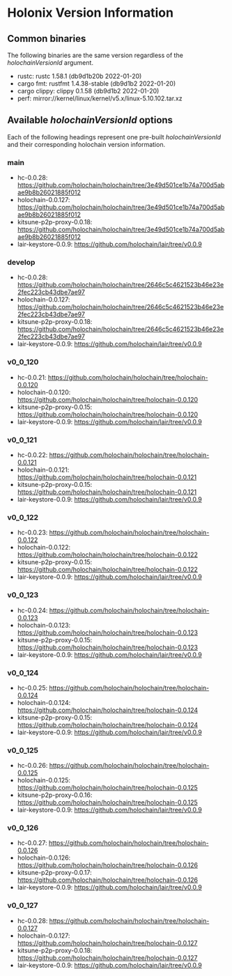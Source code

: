 # Holonix Version Information

## Common binaries
The following binaries are the same version regardless of the _holochainVersionId_ argument.

- rustc: rustc 1.58.1 (db9d1b20b 2022-01-20)
- cargo fmt: rustfmt 1.4.38-stable (db9d1b2 2022-01-20)
- cargo clippy: clippy 0.1.58 (db9d1b2 2022-01-20)
- perf: mirror://kernel/linux/kernel/v5.x/linux-5.10.102.tar.xz

## Available _holochainVersionId_ options
Each of the following headings represent one pre-built _holochainVersionId_ and their corresponding holochain version information.

### main
- hc-0.0.28: https://github.com/holochain/holochain/tree/3e49d501ce1b74a700d5abae9b8b26021885f012
- holochain-0.0.127: https://github.com/holochain/holochain/tree/3e49d501ce1b74a700d5abae9b8b26021885f012
- kitsune-p2p-proxy-0.0.18: https://github.com/holochain/holochain/tree/3e49d501ce1b74a700d5abae9b8b26021885f012
- lair-keystore-0.0.9: https://github.com/holochain/lair/tree/v0.0.9

### develop
- hc-0.0.28: https://github.com/holochain/holochain/tree/2646c5c4621523b46e23e2fec223cb43dbe7ae97
- holochain-0.0.127: https://github.com/holochain/holochain/tree/2646c5c4621523b46e23e2fec223cb43dbe7ae97
- kitsune-p2p-proxy-0.0.18: https://github.com/holochain/holochain/tree/2646c5c4621523b46e23e2fec223cb43dbe7ae97
- lair-keystore-0.0.9: https://github.com/holochain/lair/tree/v0.0.9

### v0_0_120
- hc-0.0.21: https://github.com/holochain/holochain/tree/holochain-0.0.120
- holochain-0.0.120: https://github.com/holochain/holochain/tree/holochain-0.0.120
- kitsune-p2p-proxy-0.0.15: https://github.com/holochain/holochain/tree/holochain-0.0.120
- lair-keystore-0.0.9: https://github.com/holochain/lair/tree/v0.0.9

### v0_0_121
- hc-0.0.22: https://github.com/holochain/holochain/tree/holochain-0.0.121
- holochain-0.0.121: https://github.com/holochain/holochain/tree/holochain-0.0.121
- kitsune-p2p-proxy-0.0.15: https://github.com/holochain/holochain/tree/holochain-0.0.121
- lair-keystore-0.0.9: https://github.com/holochain/lair/tree/v0.0.9

### v0_0_122
- hc-0.0.23: https://github.com/holochain/holochain/tree/holochain-0.0.122
- holochain-0.0.122: https://github.com/holochain/holochain/tree/holochain-0.0.122
- kitsune-p2p-proxy-0.0.15: https://github.com/holochain/holochain/tree/holochain-0.0.122
- lair-keystore-0.0.9: https://github.com/holochain/lair/tree/v0.0.9

### v0_0_123
- hc-0.0.24: https://github.com/holochain/holochain/tree/holochain-0.0.123
- holochain-0.0.123: https://github.com/holochain/holochain/tree/holochain-0.0.123
- kitsune-p2p-proxy-0.0.15: https://github.com/holochain/holochain/tree/holochain-0.0.123
- lair-keystore-0.0.9: https://github.com/holochain/lair/tree/v0.0.9

### v0_0_124
- hc-0.0.25: https://github.com/holochain/holochain/tree/holochain-0.0.124
- holochain-0.0.124: https://github.com/holochain/holochain/tree/holochain-0.0.124
- kitsune-p2p-proxy-0.0.15: https://github.com/holochain/holochain/tree/holochain-0.0.124
- lair-keystore-0.0.9: https://github.com/holochain/lair/tree/v0.0.9

### v0_0_125
- hc-0.0.26: https://github.com/holochain/holochain/tree/holochain-0.0.125
- holochain-0.0.125: https://github.com/holochain/holochain/tree/holochain-0.0.125
- kitsune-p2p-proxy-0.0.16: https://github.com/holochain/holochain/tree/holochain-0.0.125
- lair-keystore-0.0.9: https://github.com/holochain/lair/tree/v0.0.9

### v0_0_126
- hc-0.0.27: https://github.com/holochain/holochain/tree/holochain-0.0.126
- holochain-0.0.126: https://github.com/holochain/holochain/tree/holochain-0.0.126
- kitsune-p2p-proxy-0.0.17: https://github.com/holochain/holochain/tree/holochain-0.0.126
- lair-keystore-0.0.9: https://github.com/holochain/lair/tree/v0.0.9

### v0_0_127
- hc-0.0.28: https://github.com/holochain/holochain/tree/holochain-0.0.127
- holochain-0.0.127: https://github.com/holochain/holochain/tree/holochain-0.0.127
- kitsune-p2p-proxy-0.0.18: https://github.com/holochain/holochain/tree/holochain-0.0.127
- lair-keystore-0.0.9: https://github.com/holochain/lair/tree/v0.0.9
